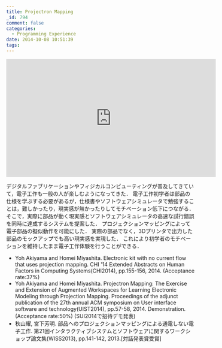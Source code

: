 ```yaml
---
title: Projectron Mapping
_id: 794
comment: false
categories:
  - Programming Experience
date: 2014-10-08 10:51:39
tags:
---
```



<iframe width="560" height="315" src="https://www.youtube.com/embed/N3dJ4XRDF1I" frameborder="0" allowfullscreen></iframe>

<!--more-->

デジタルファブリケーションやフィジカルコンピューティングが普及してきていて，電子工作も一般の人が楽しむようになってきた．
電子工作初学者は部品の仕様を学ぶする必要があるが，仕様書やソフトウェアシミュレータで勉強することは，難しかったり，現実感が無かったりしてモチベーション低下につながる．
そこで，実際に部品が動く現実感とソフトウェアシミュレータの高速な試行錯誤を同時に達成するシステムを提案した．
プロジェクションマッピングによって電子部品の擬似動作を可能にした．
実際の部品でなく，3Dプリンタで出力した部品のモックアップでも高い現実感を実現した．
これにより初学者のモチベーションを維持したまま電子工作体験を行うことができる．

*   Yoh Akiyama and Homei Miyashita. Electronic kit with no current flow that uses projection mapping. CHI '14 Extended Abstracts on Human Factors in Computing Systems(CHI2014), pp.155-156, 2014\. (Acceptance rate:37%)
*   Yoh Akiyama and Homei Miyashita. Projectron Mapping: The Exercise and Extension of Augmented Workspaces for Learning Electronic Modeling through Projection Mapping. Proceedings of the adjunct publication of the 27th annual ACM symposium on User interface software and technology(UIST2014), pp.57-58, 2014\. Demonstration. (Acceptance rate:50%) (SUI2014で招待デモ発表)
*   秋山耀, 宮下芳明. 部品へのプロジェクションマッピングによる通電しない電子工作. 第21回インタラクティブシステムとソフトウェアに関するワークショップ論文集(WISS2013), pp.141-142, 2013.[対話発表賞受賞]
